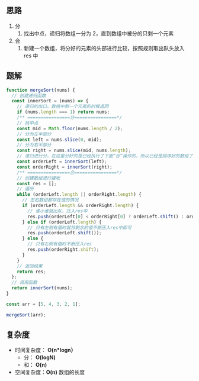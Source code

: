 ## 思路

1. 分
   1. 找出中点，递归将数组一分为 2，直到数组中被分的只剩一个元素
2. 合
   1. 新建一个数组，将分好的元素的头部进行比较，按照规则取出队头放入 res 中

## 题解

```js
function mergeSort(nums) {
  // 创建递归函数
  const innerSort = (nums) => {
    // 递归的出口，数组中剩一个元素的时候返回
    if (nums.length === 1) return nums;
    /** ================分================*/
    // 找中点
    const mid = Math.floor(nums.length / 2);
    // 分为左半部分
    const left = nums.slice(0, mid);
    // 分为右半部分
    const right = nums.slice(mid, nums.length);
    // 递归进行分，在这里分好的是已经执行了下面“合”操作的，所以已经是排序好的数组了
    const orderLeft = innerSort(left);
    const orderRight = innerSort(right);
    /** ================合================*/
    // 创建数组进行接收
    const res = [];
    // 遍历
    while (orderLeft.length || orderRight.length) {
      // 左右数组都存在值的情况
      if (orderLeft.length && orderRight.length) {
        // 谁小谁就出队，压入res中
        res.push(orderLeft[0] < orderRight[0] ? orderLeft.shift() : orderRight.shift());
      } else if (orderLeft.length) {
        // 只有左侧有值时就将剩余的值不断压入res中即可
        res.push(orderLeft.shift());
      } else {
        // 只有右侧有值时不断压入res
        res.push(orderRight.shift);
      }
    }
    // 返回结果
    return res;
  };
  // 调用函数
  return innerSort(nums);
}

const arr = [5, 4, 3, 2, 1];

mergeSort(arr);
```

## 复杂度

- 时间复杂度： **O(n\*logn）**
  - 分： **O(logN)**
  - 和： **O(n)**
- 空间复杂度：**O(n)** 数组的长度

